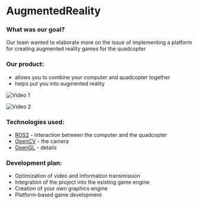 # AugmentedReality

### What was our goal? 

Our team wanted to elaborate more on the issue of implementing a platform for creating
augmented reality games for the quadcopter

### Our product:

* allows you to combine your computer and quadcopter together
* helps put you into augmented reality

![Video 1](https://user-images.githubusercontent.com/72103313/122225473-c7bb1700-cebd-11eb-9dd4-11bca67f7d1e.gif) 

![Video 2](https://user-images.githubusercontent.com/72103313/122225711-fa650f80-cebd-11eb-808f-e5b66d66ca5e.gif)


### Technologies used: 

* [ROS2](https://docs.ros.org/en/eloquent/index.html) - interaction between the computer and the quadcopter
* [OpenCV](https://opencv.org) - the camera 
* [OpenGL](https://www.opengl.org) - details

### Development plan: 

* Optimization of video and information transmission 
* Integration of the project into the existing game engine 
* Creation of your own graphics engine 
* Platform-based game development
